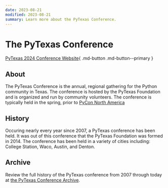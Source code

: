 ```yaml
---
date: 2023-08-21
modified: 2023-08-21
summary: Learn more about the PyTexas Conference.
---
```


# The PyTexas Conference

[PyTexas 2024 Conference Website](https://conference.pytexas.org){ .md-button .md-button--primary }

## About

The PyTexas Conference is the annual, regional gathering for the Python community 
in Texas. The conference is hosted by the PyTexas Foundation and is organized 
and run by community volunteers. The conference is typically held in the spring,
prior to [PyCon North America](https://us.pycon.org)

## History
Occuring nearly every year since 2007, a PyTexas conference has been held. It was 
out of this conference that the PyTexas Foundation was formed in 2014. The conference
has been held in a variety of cities including: College Station, Waco, Austin,
and Denton.

## Archive

Review the full history of the PyTexas conference from 2007 through today at [the PyTexas Conference Archive](https://archive.pytexas.org).
